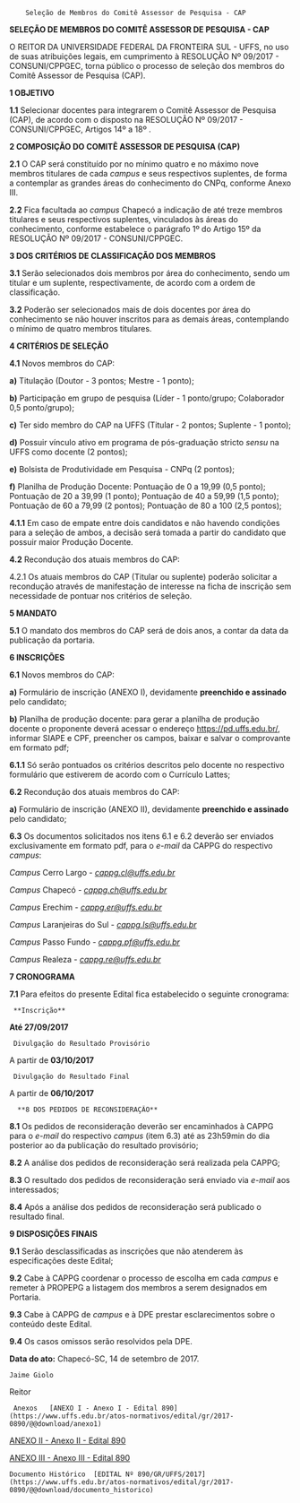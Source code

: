         Seleção de Membros do Comitê Assessor de Pesquisa - CAP  

**SELEÇÃO DE MEMBROS DO COMITÊ ASSESSOR DE PESQUISA - CAP**

  

 O REITOR DA UNIVERSIDADE FEDERAL DA FRONTEIRA SUL - UFFS, no uso de suas atribuições legais, em cumprimento à RESOLUÇÃO Nº 09/2017 - CONSUNI/CPPGEC, torna público o processo de seleção dos membros do Comitê Assessor de Pesquisa (CAP).

  

 **1 OBJETIVO**

 **1.1** Selecionar docentes para integrarem o Comitê Assessor de Pesquisa (CAP), de acordo com o disposto na RESOLUÇÃO Nº 09/2017 - CONSUNI/CPPGEC, Artigos 14º a 18º .

  **2 COMPOSIÇÃO DO COMITÊ ASSESSOR DE PESQUISA (CAP)**

 **2.1** O CAP será constituído por no mínimo quatro e no máximo nove membros titulares de cada *campus* e seus respectivos suplentes, de forma a contemplar as grandes áreas do conhecimento do CNPq, conforme Anexo III.

 **2.2** Fica facultada ao *campus* Chapecó a indicação de até treze membros titulares e seus respectivos suplentes, vinculados às áreas do conhecimento, conforme estabelece o parágrafo 1º do Artigo 15º da RESOLUÇÃO Nº 09/2017 - CONSUNI/CPPGEC.

  **3 DOS CRITÉRIOS DE CLASSIFICAÇÃO DOS MEMBROS**

 **3.1** Serão selecionados dois membros por área do conhecimento, sendo um titular e um suplente, respectivamente, de acordo com a ordem de classificação.

 **3.2** Poderão ser selecionados mais de dois docentes por área do conhecimento se não houver inscritos para as demais áreas, contemplando o mínimo de quatro membros titulares.

  **4 CRITÉRIOS DE SELEÇÃO**

 **4.1** Novos membros do CAP:

 **a)** Titulação (Doutor - 3 pontos; Mestre - 1 ponto);

 **b)** Participação em grupo de pesquisa (Líder - 1 ponto/grupo; Colaborador 0,5 ponto/grupo);

 **c)** Ter sido membro do CAP na UFFS (Titular - 2 pontos; Suplente - 1 ponto);

 **d)** Possuir vínculo ativo em programa de pós-graduação stricto *sensu* na UFFS como docente (2 pontos);

 **e)** Bolsista de Produtividade em Pesquisa - CNPq (2 pontos);

 **f)** Planilha de Produção Docente: Pontuação de 0 a 19,99 (0,5 ponto); Pontuação de 20 a 39,99 (1 ponto); Pontuação de 40 a 59,99 (1,5 ponto); Pontuação de 60 a 79,99 (2 pontos); Pontuação de 80 a 100 (2,5 pontos);

 **4.1.1** Em caso de empate entre dois candidatos e não havendo condições para a seleção de ambos, a decisão será tomada a partir do candidato que possuir maior Produção Docente.

 **4.2** Recondução dos atuais membros do CAP:

 4.2.1 Os atuais membros do CAP (Titular ou suplente) poderão solicitar a recondução através de manifestação de interesse na ficha de inscrição sem necessidade de pontuar nos critérios de seleção.

  **5 MANDATO**

 **5.1** O mandato dos membros do CAP será de dois anos, a contar da data da publicação da portaria.

  **6 INSCRIÇÕES**

 **6.1** Novos membros do CAP:

 **a)** Formulário de inscrição (ANEXO I), devidamente **preenchido e assinado** pelo candidato;

 **b)** Planilha de produção docente: para gerar a planilha de produção docente o proponente deverá acessar o endereço <https://pd.uffs.edu.br/>, informar SIAPE e CPF, preencher os campos, baixar e salvar o comprovante em formato pdf;

 **6.1.1** Só serão pontuados os critérios descritos pelo docente no respectivo formulário que estiverem de acordo com o Currículo Lattes;

 **6.2** Recondução dos atuais membros do CAP:

 **a)** Formulário de inscrição (ANEXO II), devidamente **preenchido e assinado** pelo candidato;

 **6.3** Os documentos solicitados nos itens 6.1 e 6.2 deverão ser enviados exclusivamente em formato pdf, para o *e-mail* da CAPPG do respectivo *campus*:

 *Campus* Cerro Largo - [*cappg.cl@uffs.edu.br*](mailto:cap.cl@uffs.edu.br)

 *Campus* Chapecó *-* [*cappg.ch@uffs.edu.br*](mailto:cap.ch@uffs.edu.br)

 *Campus* Erechim *-* [*cappg.er@uffs.edu.br*](mailto:cap.er@uffs.edu.br)

 *Campus* Laranjeiras do Sul - [*cappg.ls@uffs.edu.br*](mailto:cap.ls@uffs.edu.br)

 *Campus* Passo Fundo *-* [*cappg.pf@uffs.edu.br*](mailto:cap.pf@uffs.edu.br)

 *Campus* Realeza *-* [*cappg.re@uffs.edu.br*](mailto:cappg.re@uffs.edu.br)

  **7 CRONOGRAMA**

 **7.1** Para efeitos do presente Edital fica estabelecido o seguinte cronograma:

     **Inscrição**

   **Até 27/09/2017**

     Divulgação do Resultado Provisório

   A partir de **03/10/2017**

     Divulgação do Resultado Final

   A partir de **06/10/2017**

      **8 DOS PEDIDOS DE RECONSIDERAÇÃO**

 **8.1** Os pedidos de reconsideração deverão ser encaminhados à CAPPG para o *e-mail* do respectivo *campus* (item 6.3) até as 23h59min do dia posterior ao da publicação do resultado provisório;

 **8.2** A análise dos pedidos de reconsideração será realizada pela CAPPG;

 **8.3** O resultado dos pedidos de reconsideração será enviado via *e-mail* aos interessados;

 **8.4** Após a análise dos pedidos de reconsideração será publicado o resultado final.

  **9 DISPOSIÇÕES FINAIS**

 **9.1** Serão desclassificadas as inscrições que não atenderem às especificações deste Edital;

 **9.2** Cabe à CAPPG coordenar o processo de escolha em cada *campus* e remeter à PROPEPG a listagem dos membros a serem designados em Portaria.

 **9.3** Cabe à CAPPG de *campus* e à DPE prestar esclarecimentos sobre o conteúdo deste Edital.

 **9.4** Os casos omissos serão resolvidos pela DPE.

   **Data do ato:** Chapecó-SC, 14 de setembro de 2017.   
 

    Jaime Giolo   
 Reitor 

     Anexos   [ANEXO I - Anexo I - Edital 890](https://www.uffs.edu.br/atos-normativos/edital/gr/2017-0890/@@download/anexo1)  

   [ANEXO II - Anexo II - Edital 890](https://www.uffs.edu.br/atos-normativos/edital/gr/2017-0890/@@download/anexo2)  

   [ANEXO III - Anexo III - Edital 890](https://www.uffs.edu.br/atos-normativos/edital/gr/2017-0890/@@download/anexo3)  

    Documento Histórico  [EDITAL Nº 890/GR/UFFS/2017](https://www.uffs.edu.br/atos-normativos/edital/gr/2017-0890/@@download/documento_historico)     
      